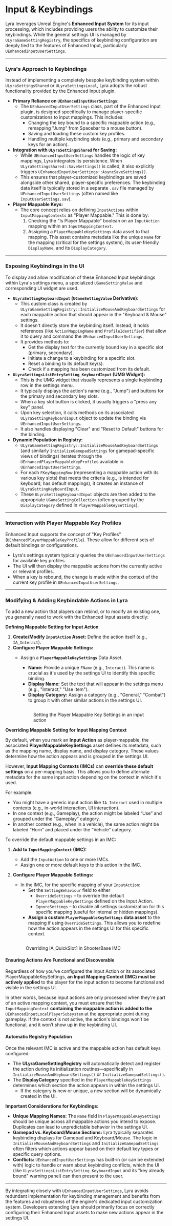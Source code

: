 # Input & Keybindings

Lyra leverages Unreal Engine's **Enhanced Input System** for its input processing, which includes providing users the ability to customize their keybindings. While the general settings UI is managed by `ULyraGameSettingRegistry`, the specifics of keybinding configuration are deeply tied to the features of Enhanced Input, particularly `UEnhancedInputUserSettings`.

***

### **Lyra's Approach to Keybindings**

Instead of implementing a completely bespoke keybinding system within `ULyraSettingsShared` or `ULyraSettingsLocal`, Lyra adopts the robust functionality provided by the Enhanced Input plugin.

* **Primary Reliance on `UEnhancedInputUserSettings`:**
  * The `UEnhancedInputUserSettings` class, part of the Enhanced Input plugin, is designed specifically to manage player-specific customizations to input mappings. This includes:
    * Changing the key bound to a specific mappable action (e.g., remapping "Jump" from Spacebar to a mouse button).
    * Saving and loading these custom key profiles.
    * Handling multiple keybinding slots (e.g., primary and secondary keys for an action).
* **Integration with `ULyraSettingsShared` for Saving:**
  * While `UEnhancedInputUserSettings` handles the logic of key mappings, Lyra integrates its persistence. When `ULyraSettingsShared::SaveSettings()` is called, it also explicitly triggers `UEnhancedInputUserSettings::AsyncSaveSettings()`.
  * This ensures that player-customized keybindings are saved alongside other shared, player-specific preferences. The keybinding data itself is typically stored in a separate `.sav` file managed by `UEnhancedInputUserSettings` (often named like `InputUserSettings.sav`).
* **Player Mappable Keys:**
  * The core concept relies on defining `InputActions` within `InputMappingContexts` as "Player Mappable." This is done by:
    1. Checking the "Is Player Mappable" boolean on an `InputAction` mapping within an `InputMappingContext`.
    2. Assigning a `PlayerMappableKeySettings` data asset to that mapping. This asset contains metadata like the unique `Name` for the mapping (critical for the settings system), its user-friendly `DisplayName`, and its `DisplayCategory`.

***

### **Exposing Keybindings in the UI**

To display and allow modification of these Enhanced Input keybindings within Lyra's settings menu, a specialized `UGameSettingValue` and corresponding UI widget are used.

* **`ULyraSettingKeyboardInput` (`UGameSettingValue` Derivative):**
  * This custom class is created by `ULyraGameSettingRegistry::InitializeMouseAndKeyboardSettings` for each mappable action that should appear in the "Keyboard & Mouse" settings.
  * It doesn't directly store the keybinding itself. Instead, it holds references (like `ActionMappingName` and `ProfileIdentifier`) that allow it to query and command the `UEnhancedInputUserSettings`.
  * It provides methods to:
    * Get the display text for the currently bound key in a specific slot (primary, secondary).
    * Initiate a change to a keybinding for a specific slot.
    * Reset a binding to its default key(s).
    * Check if a mapping has been customized from its default.
* **`ULyraSettingsListEntrySetting_KeyboardInput` (UMG Widget):**
  * This is the UMG widget that visually represents a single keybinding row in the settings menu.
  * It typically displays the action's name (e.g., "Jump") and buttons for the primary and secondary key slots.
  * When a key slot button is clicked, it usually triggers a "press any key" panel.
  * Upon key selection, it calls methods on its associated `ULyraSettingKeyboardInput` object to update the binding via `UEnhancedInputUserSettings`.
  * It also handles displaying "Clear" and "Reset to Default" buttons for the binding.
* **Dynamic Population in Registry:**
  * `ULyraGameSettingRegistry::InitializeMouseAndKeyboardSettings` (and similarly `InitializeGamepadSettings` for gamepad-specific views of bindings) iterates through the `UEnhancedPlayerMappableKeyProfile`s available in `UEnhancedInputUserSettings`.
  * For each `FKeyMappingRow` (representing a mappable action with its various key slots) that meets the criteria (e.g., is intended for keyboard, has default mappings), it creates an instance of `ULyraSettingKeyboardInput`.
  * These `ULyraSettingKeyboardInput` objects are then added to the appropriate `UGameSettingCollection` (often grouped by the `DisplayCategory` defined in `PlayerMappableKeySettings`).

***

### **Interaction with Player Mappable Key Profiles**

Enhanced Input supports the concept of "Key Profiles" (`UEnhancedPlayerMappableKeyProfile`). These allow for different sets of default bindings or configurations.

* Lyra's settings system typically queries the `UEnhancedInputUserSettings` for available key profiles.
* The UI will then display the mappable actions from the currently active or relevant profiles.
* When a key is rebound, the change is made within the context of the current key profile in `UEnhancedInputUserSettings`.

***

### **Modifying & Adding Keybindable Actions in Lyra**

To add a new action that players can rebind, or to modify an existing one, you generally need to work with the Enhanced Input assets directly:

**Defining Mappable Setting for Input Action**

1. **Create/Modify `InputAction` Asset:** Define the action itself (e.g., `IA_Interact`).
2. **Configure Player Mappable Settings:**
   *   Assign a **`PlayerMappableKeySettings`** Data Asset.

       * **Name:** Provide a unique `FName` (e.g., `Interact`). This name is crucial as it's used by the settings UI to identify this specific binding.
       * **Display Name:** Set the text that will appear in the settings menu (e.g., "Interact," "Use Item").
       * **Display Category:** Assign a category (e.g., "General," "Combat") to group it with other similar actions in the settings UI.

       <figure><img src="../../.gitbook/assets/image.png" alt=""><figcaption><p>Setting the Player Mappable Key Settings in an input action</p></figcaption></figure>

**Overriding Mappable Setting for Input Mapping Context**

By default, when you mark an **Input Action** as player-mappable, the associated **PlayerMappableKeySettings** asset defines its metadata, such as the mapping name, display name, and display category. These values determine how the action appears and is grouped in the settings UI.

However, **Input Mapping Contexts (IMCs)** can **override these default settings** on a per-mapping basis. This allows you to define alternate metadata for the same input action depending on the context in which it's used.

For example:

* You might have a generic input action like `IA_Interact` used in multiple contexts (e.g., in-world interaction, UI interaction).
* In one context (e.g., Gameplay), the action might be labeled “Use” and grouped under the “Gameplay” category.
* In another context (e.g., when in a vehicle), the same action might be labeled “Horn” and placed under the “Vehicle” category.

To override the default mappable settings in an IMC:

1. **Add to `InputMappingContext` (IMC):**
   * Add the `InputAction` to one or more IMCs.
   * Assign one or more default keys to this action in the IMC.
2.  **Configure Player Mappable Settings:**

    * In the IMC, for the specific mapping of your `InputAction`:
      * Set the `SettingBehaviour` field to either
        * `OverrideSettings` – to override the default `PlayerMappableKeySettings` defined on the Input Action.
        * `IgnoreSettings` – to disable all settings customization for this specific mapping (useful for internal or hidden mappings).
      * **Assign a custom `PlayerMappableKeySettings` data asset** to the mapping if using `OverrideSettings`. This allows you to redefine how the action appears in the settings UI for this specific context.

    <figure><img src="../../.gitbook/assets/image (3).png" alt=""><figcaption><p>Overriding IA_QuickSlot1 in ShooterBase IMC</p></figcaption></figure>

#### Ensuring Actions Are Functional and Discoverable

Regardless of how you've configured the Input Action or its associated PlayerMappableKeySettings, **an Input Mapping Context (IMC) must be actively applied** to the player for the input action to become functional and visible in the settings UI.

In other words, because input actions are only processed when they're part of an active mapping context, you must ensure that the `InputMappingContext` **containing the mappable action is added to the** `UEnhancedInputLocalPlayerSubsystem` at the appropriate point during gameplay. If the context is not active, the action's bindings won’t be functional, and it won’t show up in the keybinding UI.

#### Automatic Registry Population

Once the relevant IMC is active and the mappable action has default keys configured:

* The **ULyraGameSettingRegistry** will automatically detect and register the action during its initialization routines—specifically in `InitializeMouseAndKeyboardSettings()` or `InitializeGamepadSettings()`.
* The **DisplayCategory** specified in the `PlayerMappableKeySettings` determines which section the action appears in within the settings UI.
  * If the category is new or unique, a new section will be dynamically created in the UI.

**Important Considerations for Keybindings:**

* **Unique Mapping Names:** The `Name` field in `PlayerMappableKeySettings` should be unique across all mappable actions you intend to expose. Duplicates can lead to unpredictable behavior in the settings UI.
* **Gamepad vs. Keyboard/Mouse Sections:** Lyra typically separates keybinding displays for Gamepad and Keyboard/Mouse. The logic in `InitializeMouseAndKeyboardSettings` and `InitializeGamepadSettings` often filters which actions appear based on their default key types or specific query options.
* **Conflicts:** `UEnhancedInputUserSettings` has built-in (or can be extended with) logic to handle or warn about keybinding conflicts, which the UI (like `ULyraSettingsListEntrySetting_KeyboardInput` and its "key already bound" warning panel) can then present to the user.

***

By integrating closely with `UEnhancedInputUserSettings`, Lyra avoids redundant implementation for keybinding management and benefits from the features and robustness of the engine's dedicated input customization system. Developers extending Lyra should primarily focus on correctly configuring their Enhanced Input assets to make new actions appear in the settings UI.
